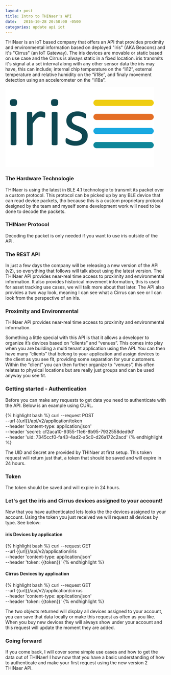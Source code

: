 ```yaml
---
layout: post
title: Intro to THINaer's API
date:   2016-10-28 20:50:00 -0500
categories: update api iot
---
```


THINaer is an IoT based company that offers an API that provides proximity and environmental information based on deployed <span class="yellow">"iris"</span> (AKA Beacons) and it's <span class="yellow">"Cirrus"</span> (an IoT Gateway). The iris devices are movable or static based on use case and the Cirrus is always static in a fixed location. iris transmits it's signal at a set interval along with any other sensor data the iris may have, this can include; internal chip temperature on the “ii12”, external temperature and relative humidity on the “ii18e”, and finaly movement detection using an accelerometer on the “ii18a”.

<img src="/images/iris64.png" alt="iris from THINaer" />


### The Hardware Technologie
THINaer is using the latest in BLE 4.1 technologie to transmit its packet over a custom protocol. This protocol can be picked up by any BLE device that can read device packets, tho because this is a custom proprietary protocol designed by the team and myself some development work will need to be done to decode the packets.

<div class="banner note">
  <h3>THINaer Protocol</h3>
  <p>Decoding the packet is only needed if you want to use iris outside of the API.</p>
</div>

### The REST API
In just a few days <span class="red">the company will be releasing a new version of the API (v2)</span>, so everything that follows will talk about using the latest version. The THINaer API provides near-real time access to proximity and environmental information. It also provides historical movement information, this is used for asset tracking use cases, we will talk more about that later. The API also provides a two way look, meaning I can see what a Cirrus can see or I can look from the perspective of an iris.

<div class="banner callout">
  <h3>Proximity and Environmental</h3>
  <p>THINaer API provides near-real time access to proximity and environmental information.</p>
</div>

Something a little special with this API is that it allows a developer to organize it’s devices based on “clients” and “venues”. This comes into play when you are building a multi tenant application using the API. You can then have many “clients” that belong to your application and assign devices to the client as you see fit, providing some separation for your customers. Within the “client” you can then further organize to “venues”, this often relates to physical locations but are really just groups and can be used anyway you see fit.

### Getting started - Authentication
Before you can make any requests to get data you need to authenticate with the API. Below is an example using CURL.


{% highlight bash %}
curl --request POST \
  --url {{url}}/api/v2/application/token \
  --header 'content-type: application/json' \
  --header 'secret: cf2aca10-9355-11e6-8b95-7932558ded9d' \
  --header 'uid: 7345ccf0-fa43-4ad2-a5c0-d26a172c2acd'
{% endhighlight %}


The UID and Secret are provided by THINaer at first setup. This token request will return just that, a token that should be saved and will expire in 24 hours.

<div class="banner callout">
  <h3>Token</h3>
  <p>The token should be saved and will expire in 24 hours.</p>
</div>

### Let's get the iris and Cirrus devices assigned to your account!
Now that you have authenticated lets looks the the devices assigned to your account. Using the token you just received we will request all devices by type. See below:

#### iris Devices by application
{% highlight bash %}
curl --request GET \
  --url {{url}}/api/v2/application/iris \
  --header 'content-type: application/json' \
  --header 'token: {{token}}'
{% endhighlight %}

#### Cirrus Devices by application
{% highlight bash %}
curl --request GET \
  --url {{url}}/api/v2/application/cirrus \
  --header 'content-type: application/json' \
  --header 'token: {{token}}'
{% endhighlight %}

The two objects returned will display all devices assigned to your account, you can save that data locally or make this request as often as you like. When you buy new devices they will always show under your account and this request will update the moment they are added.

### Going forward
If you come back, I will cover some simple use cases and how to get the data out of THINaer! I how now that you have a basic understanding of how to authenticate and make your first request using the new version 2 THINaer API.
